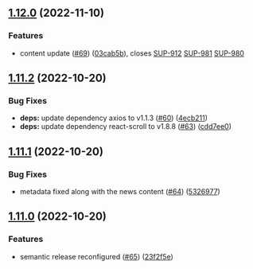 ## [1.12.0](https://github.com/Stargate-Labs/4626-website/compare/1.11.2...1.12.0) (2022-11-10)


### Features

* content update ([#69](https://github.com/Stargate-Labs/4626-website/issues/69)) ([03cab5b](https://github.com/Stargate-Labs/4626-website/commit/03cab5b6398a6de8148027d70e12d2bf6527b141)), closes [SUP-912](https://github.com/Stargate-Labs/4626-website/issues/912) [SUP-981](https://github.com/Stargate-Labs/4626-website/issues/981) [SUP-980](https://github.com/Stargate-Labs/4626-website/issues/980)

## [1.11.2](https://github.com/Stargate-Labs/4626-website/compare/1.11.1...1.11.2) (2022-10-20)


### Bug Fixes

* **deps:** update dependency axios to v1.1.3 ([#60](https://github.com/Stargate-Labs/4626-website/issues/60)) ([4ecb211](https://github.com/Stargate-Labs/4626-website/commit/4ecb211d42a0c3b5daded71d1c7ad64b50dfff1b))
* **deps:** update dependency react-scroll to v1.8.8 ([#63](https://github.com/Stargate-Labs/4626-website/issues/63)) ([cdd7ee0](https://github.com/Stargate-Labs/4626-website/commit/cdd7ee038529b41ebdc7816ce37a89a5aaaf46a5))

## [1.11.1](https://github.com/Stargate-Labs/4626-website/compare/1.11.0...1.11.1) (2022-10-20)


### Bug Fixes

* metadata fixed along with the news content ([#64](https://github.com/Stargate-Labs/4626-website/issues/64)) ([5326977](https://github.com/Stargate-Labs/4626-website/commit/5326977e4ec9bc3ac1f6126b29d35dd02eda5758))

## [1.11.0](https://github.com/Stargate-Labs/4626-website/compare/1.10.2...1.11.0) (2022-10-20)


### Features

* semantic release reconfigured ([#65](https://github.com/Stargate-Labs/4626-website/issues/65)) ([23f2f5e](https://github.com/Stargate-Labs/4626-website/commit/23f2f5e3318e2ccded9217a9534a578b093b8800))
